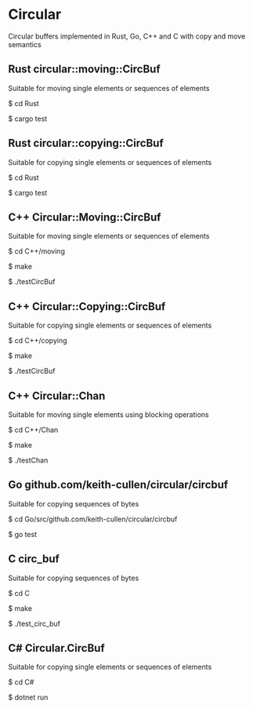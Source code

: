 Circular
========

Circular buffers implemented in Rust, Go, C++ and C with copy and move semantics

Rust circular::moving::CircBuf
------------------------------
Suitable for moving single elements or sequences of elements

$ cd Rust

$ cargo test

Rust circular::copying::CircBuf
-------------------------------
Suitable for copying single elements or sequences of elements

$ cd Rust

$ cargo test

C++ Circular::Moving::CircBuf
-----------------------------
Suitable for moving single elements or sequences of elements

$ cd C++/moving

$ make

$ ./testCircBuf

C++ Circular::Copying::CircBuf
------------------------------
Suitable for copying single elements or sequences of elements

$ cd C++/copying

$ make

$ ./testCircBuf

C++ Circular::Chan
------------------
Suitable for moving single elements using blocking operations

$ cd C++/Chan

$ make

$ ./testChan

Go github.com/keith-cullen/circular/circbuf
-------------------------------------------
Suitable for copying sequences of bytes

$ cd Go/src/github.com/keith-cullen/circular/circbuf

$ go test

C circ_buf
----------
Suitable for copying sequences of bytes

$ cd C

$ make

$ ./test_circ_buf

C# Circular.CircBuf
-------------------
Suitable for copying single elements or sequences of elements

$ cd C#

$ dotnet run
